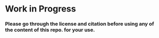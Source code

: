 # Work in Progress
### Please go through the license and citation before using any of the content of this repo. for your use.